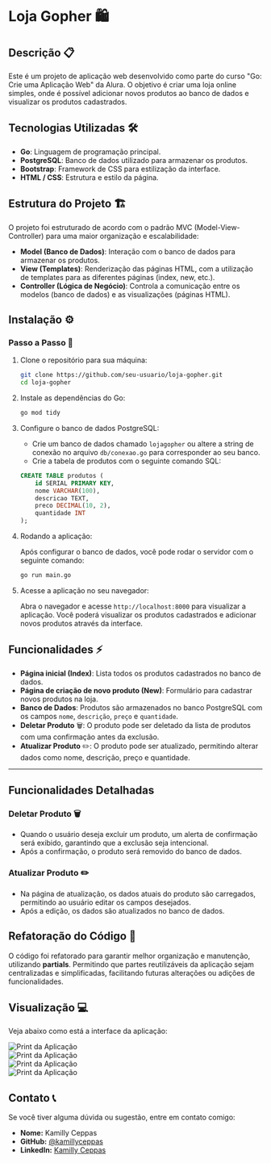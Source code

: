 # Loja Gopher 🛍️

## Descrição 📋

Este é um projeto de aplicação web desenvolvido como parte do curso "Go: Crie uma Aplicação Web" da Alura. O objetivo é criar uma loja online simples, onde é possível adicionar novos produtos ao banco de dados e visualizar os produtos cadastrados.

## Tecnologias Utilizadas 🛠️

- **Go**: Linguagem de programação principal.
- **PostgreSQL**: Banco de dados utilizado para armazenar os produtos.
- **Bootstrap**: Framework de CSS para estilização da interface.
- **HTML / CSS**: Estrutura e estilo da página.

## Estrutura do Projeto 🏗️

O projeto foi estruturado de acordo com o padrão MVC (Model-View-Controller) para uma maior organização e escalabilidade:

- **Model (Banco de Dados)**: Interação com o banco de dados para armazenar os produtos.
- **View (Templates)**: Renderização das páginas HTML, com a utilização de templates para as diferentes páginas (index, new, etc.).
- **Controller (Lógica de Negócio)**: Controla a comunicação entre os modelos (banco de dados) e as visualizações (páginas HTML).

## Instalação ⚙️

### Passo a Passo 📍

1. Clone o repositório para sua máquina:

    ```bash
    git clone https://github.com/seu-usuario/loja-gopher.git
    cd loja-gopher
    ```

2. Instale as dependências do Go:

    ```bash
    go mod tidy
    ```

3. Configure o banco de dados PostgreSQL:

    - Crie um banco de dados chamado `lojagopher` ou altere a string de conexão no arquivo `db/conexao.go` para corresponder ao seu banco.
    - Crie a tabela de produtos com o seguinte comando SQL:

    ```sql
    CREATE TABLE produtos (
        id SERIAL PRIMARY KEY,
        nome VARCHAR(100),
        descricao TEXT,
        preco DECIMAL(10, 2),
        quantidade INT
    );
    ```

4. Rodando a aplicação:

    Após configurar o banco de dados, você pode rodar o servidor com o seguinte comando:

    ```bash
    go run main.go
    ```

5. Acesse a aplicação no seu navegador:

    Abra o navegador e acesse `http://localhost:8000` para visualizar a aplicação. Você poderá visualizar os produtos cadastrados e adicionar novos produtos através da interface.

## Funcionalidades ⚡

- **Página inicial (Index)**: Lista todos os produtos cadastrados no banco de dados.
- **Página de criação de novo produto (New)**: Formulário para cadastrar novos produtos na loja.
- **Banco de Dados**: Produtos são armazenados no banco PostgreSQL com os campos `nome`, `descrição`, `preço` e `quantidade`.
- **Deletar Produto** 🗑️: O produto pode ser deletado da lista de produtos com uma confirmação antes da exclusão.
- **Atualizar Produto** ✏️: O produto pode ser atualizado, permitindo alterar dados como nome, descrição, preço e quantidade.

---

## Funcionalidades Detalhadas

### **Deletar Produto** 🗑️

- Quando o usuário deseja excluir um produto, um alerta de confirmação será exibido, garantindo que a exclusão seja intencional.
- Após a confirmação, o produto será removido do banco de dados.

### **Atualizar Produto** ✏️

- Na página de atualização, os dados atuais do produto são carregados, permitindo ao usuário editar os campos desejados.
- Após a edição, os dados são atualizados no banco de dados.

## Refatoração do Código 🔧

O código foi refatorado para garantir melhor organização e manutenção, utilizando **partials**. Permitindo que partes reutilizáveis da aplicação sejam centralizadas e simplificadas, facilitando futuras alterações ou adições de funcionalidades.

## Visualização 💻

Veja abaixo como está a interface da aplicação:

![Print da Aplicação](lojagopher.png)  
![Print da Aplicação](lojagopher2.png)  
![Print da Aplicação](lojagopher3.png)  
![Print da Aplicação](lojagopher4.png)  

## Contato 📞

Se você tiver alguma dúvida ou sugestão, entre em contato comigo:

- **Nome:** Kamilly Ceppas 
- **GitHub:** [@kamillyceppas](https://github.com/kamillyceppas)
- **LinkedIn:** [Kamilly Ceppas](https://www.linkedin.com/in/kamillyceppas/)
